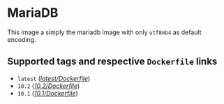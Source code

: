# MariaDB

This image a simply the mariadb image with only `utf8mb4` as default encoding.

## Supported tags and respective `Dockerfile` links

- `latest` ([*latest/Dockerfile*](https://github.com/monsieurbiz/docker/blob/master/mariadb/latest/Dockerfile))
- `10.2` ([*10.2/Dockerfile*](https://github.com/monsieurbiz/docker/blob/master/mariadb/10.2/Dockerfile))
- `10.1` ([*10.1/Dockerfile*](https://github.com/monsieurbiz/docker/blob/master/mariadb/10.1/Dockerfile))
